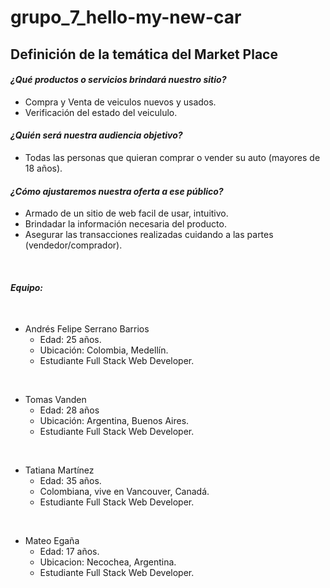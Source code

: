 # grupo_7_hello-my-new-car

## Definición de la temática del Market Place

#### ***¿Qué productos o servicios brindará nuestro sitio?***
* Compra y Venta de veiculos nuevos y usados.
* Verificación del estado del veicululo.

#### ***¿Quién será nuestra audiencia objetivo?***
* Todas las personas que quieran comprar o vender su auto (mayores de 18 años).

#### ***¿Cómo ajustaremos nuestra oferta a ese público?***
* Armado de un sitio de web facil de usar, intuitivo.
* Brindadar la información necesaria del producto.
* Asegurar las transacciones realizadas cuidando a las partes (vendedor/comprador).

<br>

#### ***Equipo:***
<br>

* Andrés Felipe Serrano Barrios 
    - Edad: 25 años. 
    - Ubicación: Colombia, Medellín.
    - Estudiante Full Stack Web Developer.

<br>

* Tomas Vanden
    - Edad: 28 años
    - Ubicación: Argentina, Buenos Aires.
    - Estudiante Full Stack Web Developer.

<br>

* Tatiana Martínez 
    - Edad: 35 años.
    - Colombiana, vive en Vancouver, Canadá.
    - Estudiante Full Stack Web Developer.

<br>

* Mateo Egaña
    - Edad: 17 años.
    - Ubicacion: Necochea, Argentina.
    - Estudiante Full Stack Web Developer. 
